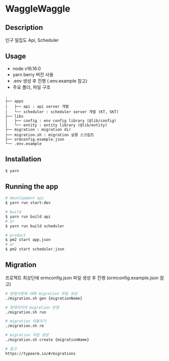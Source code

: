 # WaggleWaggle

## Description

인구 밀집도 Api, Scheduler

## Usage
* node v16.16.0
* yarn berry 버전 사용
* .env 생성 후 진행 (.env.example 참고)
* 주요 폴더, 파일 구조
```
.
├── apps
│   ├── api : api server 개발
│   └── scheduler : scheduler server 개발 (KT, SKT)
├── libs
│   ├── config : env config library (@lib/config)
│   └── entity : entity library (@lib/entity)
├── migration : migration dir
├── migration.sh : migration 실행 스크립트
├── ormconfig.example.json
└── .env.example
```

## Installation

```bash
$ yarn
```

## Running the app

```bash
# development api
$ yarn run start:dev

# build
$ yarn run build api
# or
$ yarn run build scheduler

# product
$ pm2 start app.json
# or
$ pm2 start scheduler.json
```

## Migration
프로젝트 최상단에 ormconfig.json 파일 생성 후 진행 (ormconfig.example.json 참고)

```bash
# 변경사항에 대해 migration 파일 생성
./migration.sh gen {migrationName}

# 현재까지의 migration 반영
./migration.sh run

# migration 되돌리기
./migration.sh re

# migration 직접 생성
./migration.sh create {migrationName}

# 참고
https://typeorm.io/#/migrations
```